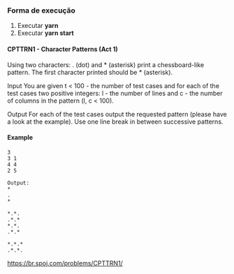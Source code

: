 ### Forma de execução
1. Executar **yarn**
2. Executar **yarn start**

#### CPTTRN1 - Character Patterns (Act 1)

Using two characters: . (dot) and * (asterisk) print a chessboard-like pattern. The first character printed should be * (asterisk).

Input
You are given t < 100 - the number of test cases and for each of the test cases two positive integers: l - the number of lines and c - the number of columns in the pattern (l, c < 100).

Output
For each of the test cases output the requested pattern (please have a look at the example). Use one line break in between successive patterns.

#### Example
```Input:
3
3 1
4 4
2 5

Output:
*
.
*

*.*.
.*.*
*.*.
.*.*

*.*.*
.*.*.
```
https://br.spoj.com/problems/CPTTRN1/
